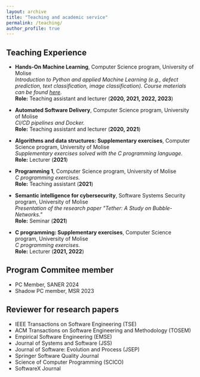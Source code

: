 ```yaml
---
layout: archive
title: "Teaching and academic service"
permalink: /teaching/
author_profile: true
---
```


<!-- {% include base_path %} -->

<!-- {% for post in site.teaching reversed %}
  {% include archive-single.html %}
{% endfor %} -->

## Teaching Experience

* **Hands-On Machine Learning**, Computer Science program, University of Molise  
_Introduction to Python and applied Machine Learning (*e.g.*, defect prediction, text classification, image classification). Course materials can be found [here](https://github.com/grosa1/hands-on-ml-tutorials)._  
**Role:** Teaching assistant and lecturer (**2020, 2021, 2022, 2023**)

* **Automated Software Delivery**, Computer Science program, University of Molise  
_CI/CD pipelines and Docker._  
**Role:** Teaching assistant and lecturer (**2020, 2021**)

* **Algorithms and data structures: Supplementary exercises**, Computer Science program, University of Molise  
_Supplementary exercises solved with the C programming language._  
**Role:** Lecturer (**2021**)

* **Programming 1**, Computer Science program, University of Molise  
_C programming exercises._  
**Role:** Teaching assistant (**2021**)

* **Semantic intelligence for cybersecurity**, Software Systems Security program, University of Molise  
_Presentation of the research paper "Tether: A Study on Bubble-Networks."_  
**Role:** Seminar (**2021**)

* **C programming: Supplementary exercises**, Computer Science program, University of Molise  
_C programming exercises._  
**Role:** Lecturer (**2021, 2022**)

## Program Commitee member

* PC Member, SANER 2024
* Shadow PC member, MSR 2023


## Reviewer for research papers

* IEEE Transactions on Software Engineering (TSE)
* ACM Transactions on Software Engineering and Methodology (TOSEM)
* Empirical Software Engineering (EMSE)
* Journal of Systems and Software (JSS)
* Journal of Software: Evolution and Process (JSEP)
* Springer Software Quality Journal
* Science of Computer Programming (SCICO)
* SoftwareX Journal

